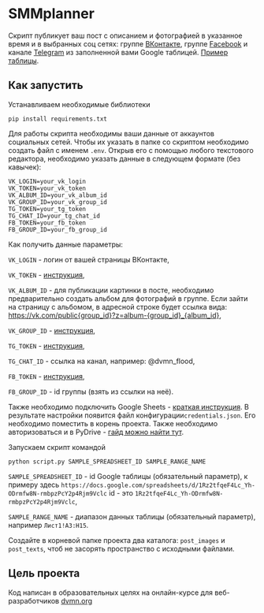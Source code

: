# SMMplanner

Скрипт публикует ваш пост с описанием и фотографией в указанное время и в выбранных соц сетях: группе [ВКонтакте](https://vk.com/), группе [Facebook](https://www.facebook.com/) и канале [Telegram](https://tlgrm.ru/) из заполненной вами Google таблицей.
 [Пример таблицы](https://docs.google.com/spreadsheets/d/1Rz2tfqeF4Lc_Yh-ODrmfw8N-rmbpzPcY2p4Rjm9Vclc/edit#gid=0).

## Как запустить
 Устанавливаем необходимые библиотеки
 ```
 pip install requirements.txt
```
 
 Для работы скрипта необходимы ваши данные от аккаунтов социальных сетей. Чтобы их указать в папке со скриптом необходимо создать файл с именем `.env`. Открыв его с помощью любого текстового редактора, необходимо указать данные в следующем формате (без кавычек):
 ```
VK_LOGIN=your_vk_login
VK_TOKEN=your_vk_token
VK_ALBUM_ID=your_vk_album_id
VK_GROUP_ID=your_vk_group_id
TG_TOKEN=your_tg_token
TG_CHAT_ID=your_tg_chat_id
FB_TOKEN=your_fb_token
FB_GROUP_ID=your_fb_group_id
```

Как получить данные параметры: 

`VK_LOGIN` - логин от вашей страницы ВКонтакте,

`VK_TOKEN` - [инструкция](https://devman.org/qna/63/kak-poluchit-token-polzovatelja-dlja-vkontakte/), 

`VK_ALBUM_ID` - для публикации картинки в посте, необходимо предварительно создать альбом для фотографий в группе. Если зайти на страницу с альбомом, в адресной строке будет ссылка вида: https://vk.com/public{group_id}?z=album-{group_id}_{album_id},

`VK_GROUP_ID` - [инструкция](https://regvk.com/id/),

`TG_TOKEN` - [инструкция](https://smmplanner.com/blog/otlozhennyj-posting-v-telegram/), 

`TG_CHAT_ID` - ссылка на канал, например: @dvmn_flood, 

`FB_TOKEN` - [инструкция](https://developers.facebook.com/docs/graph-api/explorer/),

`FB_GROUP_ID` - id группы (взять из ссылки на неё).

Также необходимо подключить Google Sheets - [краткая инструкция](https://developers.google.com/sheets/api/quickstart/python). В результате настройки появится файл конфигурации```credentials.json```. Его необходимо поместить в корень проекта. Также необходимо авторизоваться и в PyDrive - [гайд можно найти тут](https://googleworkspace.github.io/PyDrive/docs/build/html/quickstart.html#authentication). 
 
 
 Запускаем скрипт командой 
 ```
 python script.py SAMPLE_SPREADSHEET_ID SAMPLE_RANGE_NAME 
 ```
 `SAMPLE_SPREADSHEET_ID` - id Google таблицы (обязательный параметр), к примеру здесь  ```https://docs.google.com/spreadsheets/d/1Rz2tfqeF4Lc_Yh-ODrmfw8N-rmbpzPcY2p4Rjm9Vclc``` id  - это ```1Rz2tfqeF4Lc_Yh-ODrmfw8N-rmbpzPcY2p4Rjm9Vclc```,

`SAMPLE_RANGE_NAME` - диапазон данных таблицы (обязательный параметр), например ```Лист1!A3:H15```.
 
 
 Создайте в корневой папке проекта два каталога: 
  `post_images`  и  `post_texts`, чтоб не засорять пространство с исходными файлами.
 
## Цель проекта
 Код написан в образовательных целях на онлайн-курсе для веб-разработчиков [dvmn.org](https://dvmn.org/modules/) 
